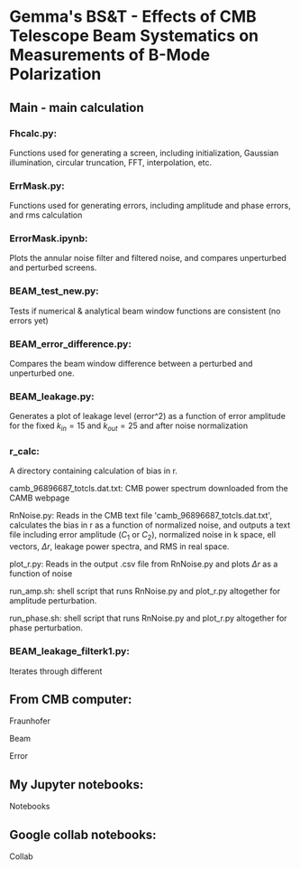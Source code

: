 # Gemma's BS&T - Effects of CMB Telescope Beam Systematics on Measurements of B-Mode Polarization

## Main - main calculation


### Fhcalc.py: 
Functions used for generating a screen, including initialization, Gaussian illumination, circular truncation, FFT, interpolation, etc.

### ErrMask.py: 
Functions used for generating errors, including amplitude and phase errors, and rms calculation

### ErrorMask.ipynb: 
Plots the annular noise filter and filtered noise, and compares unperturbed and perturbed screens.

### BEAM_test_new.py: 
Tests if numerical & analytical beam window functions are consistent (no errors yet)

### BEAM_error_difference.py: 
Compares the beam window difference between a perturbed and unperturbed one.

### BEAM_leakage.py: 
Generates a plot of leakage level (error^2) as a function of error amplitude for the fixed $k_{in}=15$ and $k_{out}=25$ and after noise normalization

### r_calc: 
A directory containing calculation of bias in r.

camb_96896687_totcls.dat.txt: CMB power spectrum downloaded from the CAMB webpage

RnNoise.py: Reads in the CMB text file 'camb_96896687_totcls.dat.txt', calculates the bias in r as a function of normalized noise, and outputs a text file including error amplitude ($C_1$ or $C_2$), normalized noise in k space, ell vectors, $\Delta r$, leakage power spectra, and RMS in real space. 

plot_r.py: Reads in the output .csv file from RnNoise.py and plots $\Delta r$ as a function of noise

run_amp.sh: shell script that runs RnNoise.py and plot_r.py altogether for amplitude perturbation.

run_phase.sh: shell script that runs RnNoise.py and plot_r.py altogether for phase perturbation.

### BEAM_leakage_filterk1.py:
Iterates through different 


## From CMB computer:

Fraunhofer

Beam

Error

## My Jupyter notebooks:

Notebooks

## Google collab notebooks:

Collab
